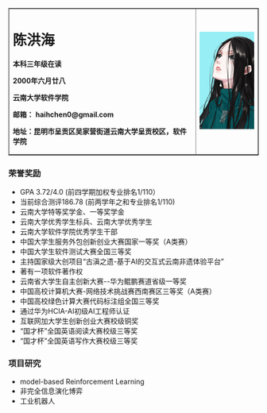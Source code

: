 <table border="1">
  <tr>
    <td width="75%">
      <h1>陈洪海</h1>
      <p><b>本科三年级在读</b></p>
      <p><b>2000年六月廿八</b></p>
      <p><b>云南大学软件学院</b></p>
      <p><b>邮箱： haihchen0@gmail.com</b></p>
      <p><b>地址：昆明市呈贡区吴家营街道云南大学呈贡校区，软件学院</b></p>
    </td>
    <td width="25%">
      <img src="https://github.com/Codetroubler/haihchen0.github.com/blob/master/%E5%AE%9D%E5%84%BF%E5%A7%90.jpg" width="100%">    
    </td>
  </tr>
</table>

### 荣誉奖励
- GPA 3.72/4.0 (前四学期加权专业排名1/110）
- 当前综合测评186.78 (前两学年之和专业排名1/110)
- 云南大学特等奖学金、一等奖学金
- 云南大学优秀学生标兵、云南大学优秀学生
- 云南大学软件学院优秀学生干部
- 中国大学生服务外包创新创业大赛国家一等奖（A类赛）
- 中国大学生软件测试大赛全国三等奖
- 主持国家级大创项目“古滇之遗-基于AI的交互式云南非遗体验平台”
- 著有一项软件著作权
- 云南省大学生自主创新大赛--华为鲲鹏赛道省级一等奖
- 中国高校计算机大赛-网络技术挑战赛西南赛区三等奖（A类赛）
- 中国高校绿色计算大赛代码标注组全国三等奖
- 通过华为HCIA-AI初级AI工程师认证
- 互联网加大学生创新创业大赛校级铜奖
- “国才杯”全国英语阅读大赛校级三等奖
- “国才杯”全国英语写作大赛校级三等奖

### 项目研究
- model-based Reinforcement Learning
- 非完全信息演化博弈
- 工业机器人
